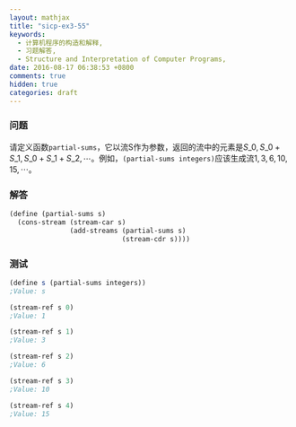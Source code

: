 ```yaml
---
layout: mathjax
title: "sicp-ex3-55"
keywords:
  - 计算机程序的构造和解释,
  - 习题解答,
  - Structure and Interpretation of Computer Programs,
date: 2016-08-17 06:38:53 +0800
comments: true
hidden: true
categories: draft
---
```


### 问题

请定义函数`partial-sums`，它以流S作为参数，返回的流中的元素是$S\_0, S\_0 + S\_1, S\_0 + S\_1 + S\_2, \cdots$。例如，`(partial-sums integers)`应该生成流$1, 3, 6, 10, 15, \cdots$。

### 解答

``` scheme
(define (partial-sums s)
  (cons-stream (stream-car s)
               (add-streams (partial-sums s)
                            (stream-cdr s))))
```

### 测试

``` scheme
(define s (partial-sums integers))
;Value: s

(stream-ref s 0)
;Value: 1

(stream-ref s 1)
;Value: 3

(stream-ref s 2)
;Value: 6

(stream-ref s 3)
;Value: 10

(stream-ref s 4)
;Value: 15
```
